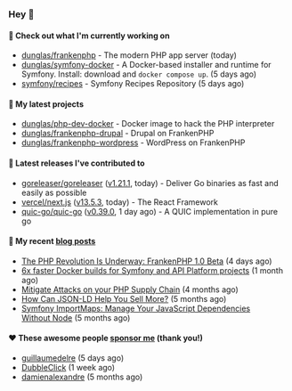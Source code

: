 ### Hey 👋

#### 👷 Check out what I'm currently working on

- [dunglas/frankenphp](https://github.com/dunglas/frankenphp) - The modern PHP app server (today)
- [dunglas/symfony-docker](https://github.com/dunglas/symfony-docker) - A Docker-based installer and runtime for Symfony. Install: download and `docker compose up`. (5 days ago)
- [symfony/recipes](https://github.com/symfony/recipes) - Symfony Recipes Repository (5 days ago)

#### 🌱 My latest projects

- [dunglas/php-dev-docker](https://github.com/dunglas/php-dev-docker) - Docker image to hack the PHP interpreter
- [dunglas/frankenphp-drupal](https://github.com/dunglas/frankenphp-drupal) - Drupal on FrankenPHP
- [dunglas/frankenphp-wordpress](https://github.com/dunglas/frankenphp-wordpress) - WordPress on FrankenPHP

#### 🔭 Latest releases I've contributed to

- [goreleaser/goreleaser](https://github.com/goreleaser/goreleaser) ([v1.21.1](https://github.com/goreleaser/goreleaser/releases/tag/v1.21.1), today) - Deliver Go binaries as fast and easily as possible
- [vercel/next.js](https://github.com/vercel/next.js) ([v13.5.3](https://github.com/vercel/next.js/releases/tag/v13.5.3), today) - The React Framework
- [quic-go/quic-go](https://github.com/quic-go/quic-go) ([v0.39.0](https://github.com/quic-go/quic-go/releases/tag/v0.39.0), 1 day ago) - A QUIC implementation in pure go

#### 📜 My recent [blog posts](https://dunglas.fr)

- [The PHP Revolution Is Underway: FrankenPHP 1.0 Beta](https://dunglas.dev/2023/09/the-php-revolution-is-underway-frankenphp-1-0-beta/) (4 days ago)
- [6x faster Docker builds for Symfony and API Platform projects](https://dunglas.dev/2023/08/6x-faster-docker-builds-for-symfony-and-api-platform-projects/) (1 month ago)
- [Mitigate Attacks on your PHP Supply Chain](https://dunglas.dev/2023/05/mitigate-attacks-on-your-php-supply-chain/) (4 months ago)
- [How Can JSON-LD Help You Sell More?](https://dunglas.dev/2023/04/how-can-json-ld-help-you-sell-more/) (5 months ago)
- [Symfony ImportMaps: Manage Your JavaScript Dependencies Without Node](https://dunglas.dev/2023/03/symfony-importmaps-manage-your-javascript-dependencies-without-node/) (5 months ago)

#### ❤️ These awesome people [sponsor me](https://github.com/sponsors/dunglas) (thank you!)

- [guillaumedelre](https://github.com/guillaumedelre) (5 days ago)
- [DubbleClick](https://github.com/DubbleClick) (1 week ago)
- [damienalexandre](https://github.com/damienalexandre) (5 months ago)
